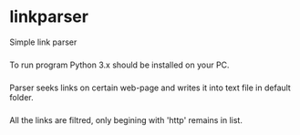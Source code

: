 # linkparser
Simple link parser
###
To run program Python 3.x should be installed on your PC.
###
Parser seeks links on certain web-page and writes it into text file in default folder.
###
All the links are filtred, only begining with 'http' remains in list.
